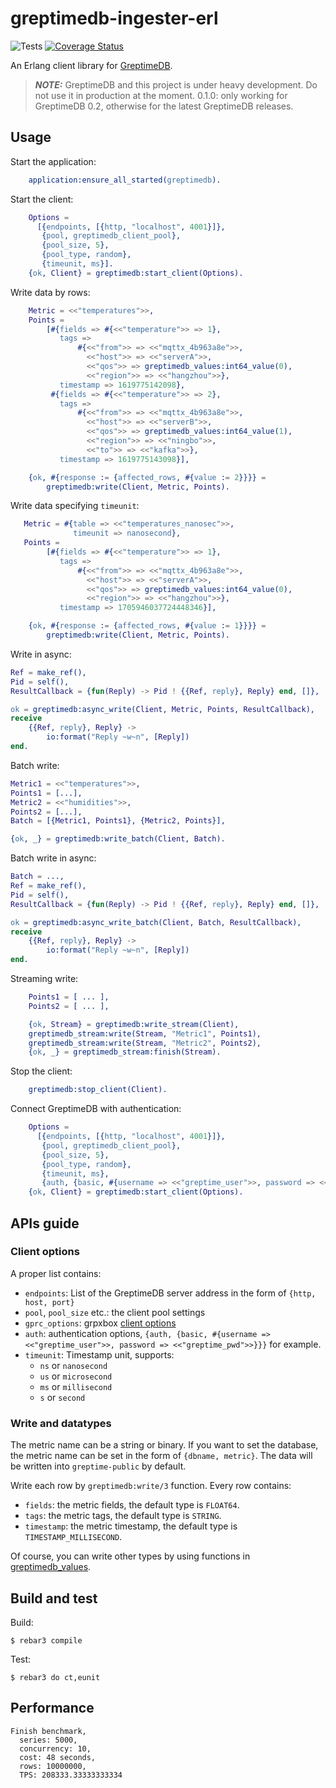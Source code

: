 greptimedb-ingester-erl
=====
![Tests](https://github.com/GreptimeTeam/greptimedb-ingester-erl/workflows/Erlang%20CI/badge.svg)
[![Coverage Status](https://coveralls.io/repos/github/GreptimeTeam/greptimedb-ingester-erl/badge.svg?branch=main)](https://coveralls.io/github/GreptimeTeam/greptimedb-ingester-erl?branch=main)

An Erlang client library for [GreptimeDB](https://github.com/GreptimeTeam/greptimedb).

> **_NOTE:_** GreptimeDB and this project is under heavy development. Do not use it in production at the moment.
>  0.1.0: only working for GreptimeDB 0.2, otherwise for the latest GreptimeDB releases.

## Usage

Start the application:

```erlang
    application:ensure_all_started(greptimedb).
```

Start the client:

```erlang
    Options =
      [{endpoints, [{http, "localhost", 4001}]},
       {pool, greptimedb_client_pool},
       {pool_size, 5},
       {pool_type, random},
       {timeunit, ms}].
    {ok, Client} = greptimedb:start_client(Options).
```

Write data by rows:

```erlang
    Metric = <<"temperatures">>,
    Points =
        [#{fields => #{<<"temperature">> => 1},
           tags =>
               #{<<"from">> => <<"mqttx_4b963a8e">>,
                 <<"host">> => <<"serverA">>,
                 <<"qos">> => greptimedb_values:int64_value(0),
                 <<"region">> => <<"hangzhou">>},
           timestamp => 1619775142098},
         #{fields => #{<<"temperature">> => 2},
           tags =>
               #{<<"from">> => <<"mqttx_4b963a8e">>,
                 <<"host">> => <<"serverB">>,
                 <<"qos">> => greptimedb_values:int64_value(1),
                 <<"region">> => <<"ningbo">>,
                 <<"to">> => <<"kafka">>},
           timestamp => 1619775143098}],

    {ok, #{response := {affected_rows, #{value := 2}}}} =
        greptimedb:write(Client, Metric, Points).
```

Write data specifying `timeunit`:

```erlang
   Metric = #{table => <<"temperatures_nanosec">>,
              timeunit => nanosecond},
   Points =
        [#{fields => #{<<"temperature">> => 1},
           tags =>
               #{<<"from">> => <<"mqttx_4b963a8e">>,
                 <<"host">> => <<"serverA">>,
                 <<"qos">> => greptimedb_values:int64_value(0),
                 <<"region">> => <<"hangzhou">>},
           timestamp => 1705946037724448346}],

    {ok, #{response := {affected_rows, #{value := 1}}}} =
        greptimedb:write(Client, Metric, Points).
```

Write in async:

```erlang
Ref = make_ref(),
Pid = self(),
ResultCallback = {fun(Reply) -> Pid ! {{Ref, reply}, Reply} end, []},

ok = greptimedb:async_write(Client, Metric, Points, ResultCallback),
receive
    {{Ref, reply}, Reply} ->
        io:format("Reply ~w~n", [Reply])
end.
```

Batch write:

```erlang
Metric1 = <<"temperatures">>,
Points1 = [...],
Metric2 = <<"humidities">>,
Points2 = [...],
Batch = [{Metric1, Points1}, {Metric2, Points}],

{ok, _} = greptimedb:write_batch(Client, Batch).
```

Batch write in async:

```erlang
Batch = ...,
Ref = make_ref(),
Pid = self(),
ResultCallback = {fun(Reply) -> Pid ! {{Ref, reply}, Reply} end, []},

ok = greptimedb:async_write_batch(Client, Batch, ResultCallback),
receive
    {{Ref, reply}, Reply} ->
        io:format("Reply ~w~n", [Reply])
end.
```

Streaming write:

```erlang
    Points1 = [ ... ],
    Points2 = [ ... ],

    {ok, Stream} = greptimedb:write_stream(Client),
    greptimedb_stream:write(Stream, "Metric1", Points1),
    greptimedb_stream:write(Stream, "Metric2", Points2),
    {ok, _} = greptimedb_stream:finish(Stream).
```

Stop the client:

```erlang
    greptimedb:stop_client(Client).
```

Connect GreptimeDB with authentication:

```erlang
    Options =
      [{endpoints, [{http, "localhost", 4001}]},
       {pool, greptimedb_client_pool},
       {pool_size, 5},
       {pool_type, random},
       {timeunit, ms},
       {auth, {basic, #{username => <<"greptime_user">>, password => <<"greptime_pwd">>}}}].
    {ok, Client} = greptimedb:start_client(Options).
```

## APIs guide

### Client options

A proper list contains:

* `endpoints`: List of the GreptimeDB server address in the form of `{http, host, port}`
* `pool`, `pool_size` etc.: the client pool settings
* `gprc_options`: grpxbox [client options](https://github.com/tsloughter/grpcbox#defining-channels)
* `auth`:  authentication options,  `{auth, {basic, #{username => <<"greptime_user">>, password => <<"greptime_pwd">>}}}` for example.
* `timeunit`: Timestamp unit, supports:
    * `ns` or `nanosecond`
    * `us` or `microsecond`
    * `ms` or `millisecond`
    * `s` or `second`

### Write and datatypes
The metric name can be a string or binary. If you want to set the database, the metric name can be set in the form of `{dbname, metric}`. The data will be written into `greptime-public` by default.

Write each row by `greptimedb:write/3` function. Every row contains:

* `fields`: the metric fields, the default type is `FLOAT64`.
* `tags`: the metric tags, the default type is `STRING`.
* `timestamp`: the metric timestamp, the default type is `TIMESTAMP_MILLISECOND`.

Of course, you can write other types by using functions in [greptimedb_values](https://github.com/GreptimeTeam/greptimedb-ingester-erl/blob/main/src/greptimedb_values.erl).


## Build and test

Build:

    $ rebar3 compile

Test:

    $ rebar3 do ct,eunit

## Performance

```
Finish benchmark,
  series: 5000,
  concurrency: 10,
  cost: 48 seconds,
  rows: 10000000,
  TPS: 208333.33333333334
```
